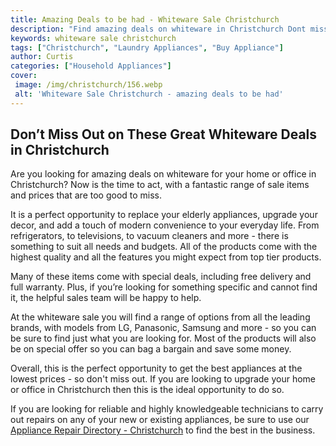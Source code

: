 ```yaml
---
title: Amazing Deals to be had - Whiteware Sale Christchurch
description: "Find amazing deals on whiteware in Christchurch Dont miss out on incredible savings on must-have appliances"
keywords: whiteware sale christchurch
tags: ["Christchurch", "Laundry Appliances", "Buy Appliance"]
author: Curtis
categories: ["Household Appliances"]
cover: 
 image: /img/christchurch/156.webp
 alt: 'Whiteware Sale Christchurch - amazing deals to be had'
---
```

## Don’t Miss Out on These Great Whiteware Deals in Christchurch
Are you looking for amazing deals on whiteware for your home or office in Christchurch? Now is the time to act, with a fantastic range of sale items and prices that are too good to miss.

It is a perfect opportunity to replace your elderly appliances, upgrade your decor, and add a touch of modern convenience to your everyday life. From refrigerators, to televisions, to vacuum cleaners and more - there is something to suit all needs and budgets. All of the products come with the highest quality and all the features you might expect from top tier products.

Many of these items come with special deals, including free delivery and full warranty. Plus, if you’re looking for something specific and cannot find it, the helpful sales team will be happy to help.

At the whiteware sale you will find a range of options from all the leading brands, with models from LG, Panasonic, Samsung and more - so you can be sure to find just what you are looking for. Most of the products will also be on special offer so you can bag a bargain and save some money. 

Overall, this is the perfect opportunity to get the best appliances at the lowest prices - so don't miss out. If you are looking to upgrade your home or office in Christchurch then this is the ideal opportunity to do so.

If you are looking for reliable and highly knowledgeable technicians to carry out repairs on any of your new or existing appliances, be sure to use our [Appliance Repair Directory - Christchurch](./pages/appliance-repair-technicians/new-zealand/christchurch) to find the best in the business.
